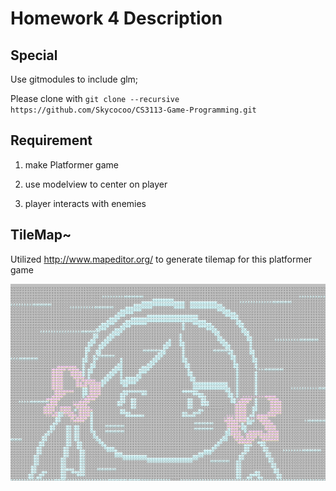 # Homework 4 Description

## Special

Use gitmodules to include glm;

Please clone with ```git clone --recursive https://github.com/Skycocoo/CS3113-Game-Programming.git```

## Requirement

1. make Platformer game

2. use modelview to center on player

3. player interacts with enemies


## TileMap~

Utilized http://www.mapeditor.org/ to generate tilemap for this platformer game

![alt text](https://raw.githubusercontent.com/Skycocoo/CS3113-Game-Programming/master/homework%204%20Platformer/tilemap.png)
